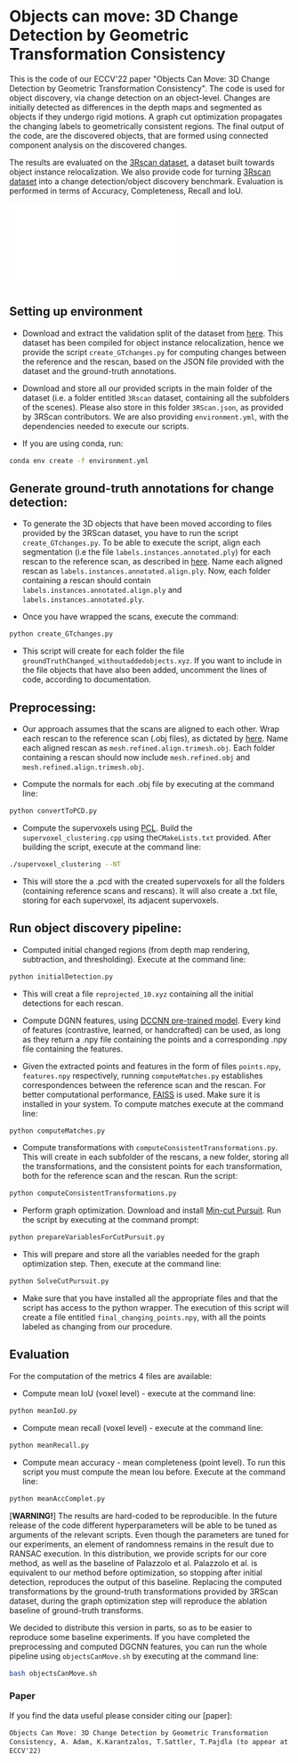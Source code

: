 # Objects can move: 3D Change Detection by Geometric Transformation Consistency

This is the code of our ECCV'22 paper "Objects Can Move: 3D Change Detection by Geometric Transformation Consistency". The code is used for object discovery, via change detection on an object-level. Changes are initially detected as differences in the depth maps and segmented as objects if they undergo rigid motions. A graph cut optimization propagates the changing labels to geometrically consistent regions. The final output of the code, are the discovered objects, that are formed using connected component analysis on the discovered changes.

The results are evaluated on the [3Rscan dataset](https://arxiv.org/pdf/1908.06109.pdf), a dataset built towards object instance relocalization. We also provide code for turning  [3Rscan dataset](https://arxiv.org/pdf/1908.06109.pdf) into a change detection/object discovery benchmark. Evaluation is performed in terms of Accuracy, Completeness, Recall and IoU.

![alt text](overallWork.pdf)


## Setting up environment
* Download and extract the validation split of the dataset from [here](https://waldjohannau.github.io/RIO/). This dataset has been compiled for object instance relocalization, hence we provide the script `create_GTchanges.py` for computing changes between the reference and the rescan, based on the JSON file provided with the dataset and the ground-truth annotations.

* Download and store all our provided scripts in the main folder of the dataset (i.e. a folder entitled `3Rscan` dataset, containing all the subfolders of the scenes). Please also store in this folder `3RScan.json`, as provided by 3RScan contributors. We are also providing `environment.yml`, with the dependencies needed to execute our scripts.

* If you are using conda, run:
``` bash
conda env create -f environment.yml
```

## Generate ground-truth annotations for change detection:

* To generate the 3D objects that have been moved according to files provided by the 3RScan dataset, you have to run the script `create_GTchanges.py`. To be able to execute the script, align each segmentation (i.e the file `labels.instances.annotated.ply`) for each rescan to the reference scan, as described in [here](https://waldjohannau.github.io/RIO/). Name each aligned rescan as `labels.instances.annotated.align.ply`. Now, each folder containing a rescan should contain `labels.instances.annotated.align.ply` and `labels.instances.annotated.ply`.

* Once you have wrapped the scans, execute the command:
```bash
python create_GTchanges.py
```

* This script  will create for each folder the file `groundTruthChanged_withoutaddedobjects.xyz`. If you want to include in the file objects that have also been added, uncomment the lines of code, according to documentation.

## Preprocessing:


* Our approach assumes that the scans are aligned to each other. Wrap each rescan to the reference scan (.obj files), as dictated by [here](https://waldjohannau.github.io/RIO/). Name each aligned rescan as `mesh.refined.align.trimesh.obj`. Each folder containing a rescan should now include `mesh.refined.obj` and `mesh.refined.align.trimesh.obj`.


* Compute the normals for each .obj file by executing at the command line:
```bash
python convertToPCD.py
```

* Compute the supervoxels using [PCL](https://pointclouds.org/documentation/tutorials/supervoxel_clustering.html). Build the `supervoxel_clustering.cpp` using the`CMakeLists.txt` provided. After building the script, execute at the command line:
```bash
./supervoxel_clustering --NT
```

 * This will store the a .pcd with the created supervoxels for all the folders (containing reference scans and rescans). It will also create a .txt file, storing for each supervoxel, its adjacent supervoxels.


## Run object discovery pipeline:

* Computed initial changed regions (from depth map rendering, subtraction, and thresholding). Execute at the command line:
```bash
python initialDetection.py
```
* This will creat a file `reprojected_10.xyz`  containing all the initial detections for each rescan.


* Compute DGNN features, using [DCCNN pre-trained model]( https://github.com/AnTao97/dgcnn.pytorch).  Every kind of features (contrastive, learned, or handcrafted) can be used, as long as they return a .npy file containing the points and a corresponding .npy file containing the features.



* Given the extracted points and features in the form of files `points.npy`, `features.npy` respectively, running `computeMatches.py` establishes correspondences between the reference scan and the rescan. For better computational performance, [FAISS](https://github.com/facebookresearch/faiss) is used. Make sure it is installed in your system. To compute matches execute at the command line:
```bash
python computeMatches.py
```
* Compute transformations with `computeConsistentTransformations.py`. This will create in each subfolder of the rescans, a new folder, storing all the transformations, and the consistent points for each transformation, both for the reference scan and the rescan. Run the script:
 ```bash
 python computeConsistentTransformations.py
```

* Perform graph optimization.  Download and install [Min-cut Pursuit](https://gitlab.com/1a7r0ch3/parallel-cut-pursuit).
Run the script by executing at the command prompt:
 ```bash
python prepareVariablesForCutPursuit.py
```
* This will prepare and store all the variables needed for the graph optimization step. Then, execute at the command line:
```bash
python SolveCutPursuit.py
```
* Make sure that you have installed all the appropriate files and that the script has access to the python wrapper. The execution of this script will create a file entitled `final_changing_points.npy`, with all the points labeled as changing from our procedure.

## Evaluation

For the computation of the metrics 4 files are available:
*  Compute mean IoU (voxel level) - execute at the command line:
 ```bash
python meanIoU.py
```
*  Compute mean recall (voxel level) - execute at the command line:
```bash
python meanRecall.py
```
*  Compute mean accuracy -  mean completeness (point level). To run this script you must compute the mean Iou before. Execute at the command line:
```bash
python meanAccComplet.py
```

[**WARNING!**] The results are hard-coded to be reproducible. In the future release of the code different hyperparameters will be able to be tuned as arguments of the relevant scripts. Even though the parameters are tuned for our experiments,  an element of randomness remains in the result due to RANSAC execution.
In this distribution, we provide scripts for our core method, as well as the baseline of Palazzolo et al. Palazzolo et al. is equivalent to our method before optimization, so stopping after initial detection, reproduces the output of this baseline. Replacing the computed transformations by the ground-truth transformations provided by 3RScan dataset, during the graph optimization step will reproduce the ablation baseline of ground-truth transforms. 

We decided to distribute this version in parts, so as to be easier to reproduce some baseline experiments. If you have completed the preprocessing and computed DGCNN features, you can run the whole pipeline using `objectsCanMove.sh` by executing at the command line:
 ```bash
bash objectsCanMove.sh
```


### Paper
If you find the data useful please consider citing our [paper]:

```
Objects Can Move: 3D Change Detection by Geometric Transformation Consistency, A. Adam, K.Karantzalos, T.Sattler, T.Pajdla (to appear at ECCV'22)
```
